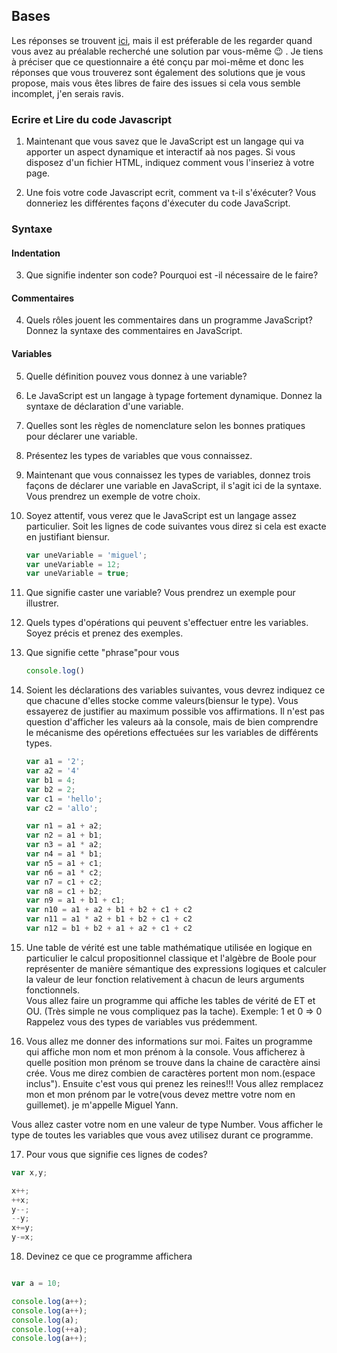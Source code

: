 ## Bases
Les réponses se trouvent [ici](Reponse.md), mais il est préferable de les regarder quand vous avez au préalable recherché une solution par vous-même 😉 . Je tiens à préciser que ce questionnaire a été conçu par moi-même et donc les réponses que vous trouverez sont également des solutions que je vous propose, mais vous êtes libres de faire des issues si cela vous semble incomplet, j'en serais ravis.
### Ecrire et Lire du code Javascript

1. Maintenant que vous savez que le JavaScript est un langage qui va apporter un aspect dynamique et interactif aà nos pages. Si vous disposez d'un fichier HTML, indiquez comment vous l'inseriez à votre page.

2. Une fois votre code Javascript ecrit, comment va t-il s'éxécuter? Vous donneriez les différentes façons d'éxecuter du code JavaScript.

### Syntaxe

#### Indentation

3. Que signifie indenter son code? Pourquoi est -il nécessaire de le faire?

#### Commentaires

4. Quels rôles jouent les commentaires dans un programme JavaScript? Donnez la syntaxe des commentaires en JavaScript.


#### Variables

5. Quelle définition pouvez vous donnez à une variable?  
   
6. Le JavaScript est un langage à typage fortement dynamique. Donnez la syntaxe de déclaration d'une variable.  
   
7.  Quelles sont les règles de nomenclature selon les bonnes pratiques pour déclarer une variable.  
   
8.  Présentez les types de variables que vous connaissez.  
   
9.  Maintenant que vous connaissez les types de variables, donnez trois façons de déclarer une variable en JavaScript, il s'agit ici de la syntaxe. Vous prendrez un exemple de votre choix.  
    
10. Soyez attentif, vous verez que le JavaScript est un langage assez particulier. Soit les lignes de code suivantes vous direz si cela est exacte en justifiant biensur.
    ```javascript
    var uneVariable = 'miguel';
    var uneVariable = 12;
    var uneVariable = true;

    ```

11. Que signifie caster une variable? Vous prendrez un exemple pour illustrer.  
    
12. Quels types d'opérations qui peuvent s'effectuer entre les variables. Soyez précis et prenez des exemples.  
13. Que signifie cette "phrase"pour vous 
    ```javascript
    console.log()
    ```
14. Soient les déclarations des variables suivantes, vous devrez indiquez ce que chacune d'elles stocke comme valeurs(biensur le type). Vous essayerez de justifier au maximum possible vos affirmations. Il n'est pas question d'afficher les valeurs aà la console, mais de bien comprendre le mécanisme des opéretions effectuées sur les variables de différents types.
    
    ```javascript
    var a1 = '2';
    var a2 = '4'
    var b1 = 4;
    var b2 = 2;
    var c1 = 'hello';
    var c2 = 'allo';  

    var n1 = a1 + a2;
    var n2 = a1 + b1;
    var n3 = a1 * a2;
    var n4 = a1 * b1;
    var n5 = a1 + c1;
    var n6 = a1 * c2;
    var n7 = c1 + c2;
    var n8 = c1 + b2;
    var n9 = a1 + b1 + c1;
    var n10 = a1 + a2 + b1 + b2 + c1 + c2
    var n11 = a1 * a2 + b1 + b2 + c1 + c2
    var n12 = b1 + b2 + a1 + a2 + c1 + c2

15. Une table de vérité est une table mathématique utilisée en logique en particulier le calcul propositionnel classique et l'algèbre de Boole pour représenter de manière sémantique des expressions logiques et calculer la valeur de leur fonction relativement à chacun de leurs arguments fonctionnels.  
Vous allez faire un programme qui affiche les tables de vérité de ET et OU. (Très simple ne vous compliquez pas la tache).
Exemple: 1 et 0 => 0 Rappelez vous des types de variables vus prédemment.

16. Vous allez me donner des informations sur moi. Faites un programme qui affiche mon nom et mon prénom à la console. Vous afficherez à quelle position mon prénom se trouve dans la chaine de caractère ainsi crée. Vous me direz combien de caractères portent mon nom.(espace inclus").
Ensuite c'est vous qui prenez les reines!!!
Vous allez remplacez mon et mon prénom par le votre(vous devez mettre votre nom en guillemet). 
je m'appelle Miguel Yann.  

Vous allez caster votre nom en une valeur de type Number. Vous afficher le type de toutes les variables que vous avez utilisez durant ce programme.

17. Pour vous que signifie ces lignes de codes?

```javascript
var x,y;

x++;
++x;
y--;
--y;
x+=y;
y-=x;

```
18. Devinez ce que ce programme affichera

```javascript

var a = 10;

console.log(a++);
console.log(a++);
console.log(a);
console.log(++a);
console.log(a++);





